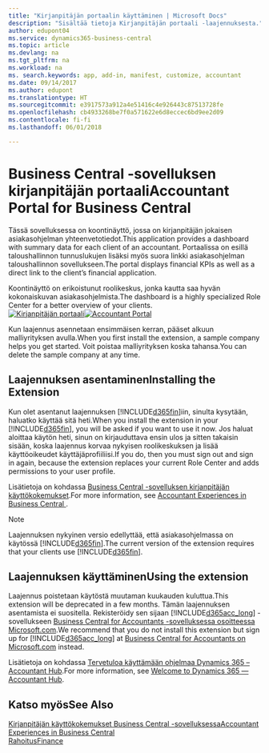 ```yaml
---
title: "Kirjanpitäjän portaalin käyttäminen | Microsoft Docs"
description: "Sisältää tietoja Kirjanpitäjän portaali -laajennuksesta."
author: edupont04
ms.service: dynamics365-business-central
ms.topic: article
ms.devlang: na
ms.tgt_pltfrm: na
ms.workload: na
ms. search.keywords: app, add-in, manifest, customize, accountant
ms.date: 09/14/2017
ms.author: edupont
ms.translationtype: HT
ms.sourcegitcommit: e3917573a912a4e51416c4e926443c87513728fe
ms.openlocfilehash: cb4933268be7f0a571622e6d8eccec6bd9ee2d09
ms.contentlocale: fi-fi
ms.lasthandoff: 06/01/2018

---
```

# <a name="accountant-portal-for-business-central"></a><span data-ttu-id="14f4d-103">Business Central -sovelluksen kirjanpitäjän portaali</span><span class="sxs-lookup"><span data-stu-id="14f4d-103">Accountant Portal for Business Central</span></span>
<span data-ttu-id="14f4d-104">Tässä sovelluksessa on koontinäyttö, jossa on kirjanpitäjän jokaisen asiakasohjelman yhteenvetotiedot.</span><span class="sxs-lookup"><span data-stu-id="14f4d-104">This application provides a dashboard with summary data for each client of an accountant.</span></span> <span data-ttu-id="14f4d-105">Portaalissa on esillä taloushallinnon tunnuslukujen lisäksi myös suora linkki asiakasohjelman taloushallinnon sovellukseen.</span><span class="sxs-lookup"><span data-stu-id="14f4d-105">The portal displays financial KPIs as well as a direct link to the client’s financial application.</span></span>  

<span data-ttu-id="14f4d-106">Koontinäyttö on erikoistunut roolikeskus, jonka kautta saa hyvän kokonaiskuvan asiakasohjelmista.</span><span class="sxs-lookup"><span data-stu-id="14f4d-106">The dashboard is a highly specialized Role Center for a better overview of your clients.</span></span>  
<span data-ttu-id="14f4d-107">[![Kirjanpitäjän portaali](./media/ui-extensions-accportal/accountant-portal.png)](https://go.microsoft.com/fwlink/?linkid=851257)</span><span class="sxs-lookup"><span data-stu-id="14f4d-107">[![Accountant Portal](./media/ui-extensions-accportal/accountant-portal.png)](https://go.microsoft.com/fwlink/?linkid=851257)</span></span>

<span data-ttu-id="14f4d-108">Kun laajennus asennetaan ensimmäisen kerran, pääset alkuun malliyrityksen avulla.</span><span class="sxs-lookup"><span data-stu-id="14f4d-108">When you first install the extension, a sample company helps you get started.</span></span> <span data-ttu-id="14f4d-109">Voit poistaa malliyrityksen koska tahansa.</span><span class="sxs-lookup"><span data-stu-id="14f4d-109">You can delete the sample company at any time.</span></span>  

## <a name="installing-the-extension"></a><span data-ttu-id="14f4d-110">Laajennuksen asentaminen</span><span class="sxs-lookup"><span data-stu-id="14f4d-110">Installing the Extension</span></span>
<span data-ttu-id="14f4d-111">Kun olet asentanut laajennuksen [!INCLUDE[d365fin](includes/d365fin_md.md)]iin, sinulta kysytään, haluatko käyttää sitä heti.</span><span class="sxs-lookup"><span data-stu-id="14f4d-111">When you install the extension in your [!INCLUDE[d365fin](includes/d365fin_md.md)], you will be asked if you want to use it now.</span></span> <span data-ttu-id="14f4d-112">Jos haluat aloittaa käytön heti, sinun on kirjauduttava ensin ulos ja sitten takaisin sisään, koska laajennus korvaa nykyisen roolikeskuksen ja lisää käyttöoikeudet käyttäjäprofiiliisi.</span><span class="sxs-lookup"><span data-stu-id="14f4d-112">If you do, then you must sign out and sign in again, because the extension replaces your current Role Center and adds permissions to your user profile.</span></span>  

<span data-ttu-id="14f4d-113">Lisätietoja on kohdassa [Business Central -sovelluksen kirjanpitäjän käyttökokemukset](finance-accounting.md).</span><span class="sxs-lookup"><span data-stu-id="14f4d-113">For more information, see [Accountant Experiences in Business Central ](finance-accounting.md).</span></span>  

> [!NOTE]  
>  <span data-ttu-id="14f4d-114">Laajennuksen nykyinen versio edellyttää, että asiakasohjelmassa on käytössä [!INCLUDE[d365fin](includes/d365fin_md.md)].</span><span class="sxs-lookup"><span data-stu-id="14f4d-114">The current version of the extension requires that your clients use [!INCLUDE[d365fin](includes/d365fin_md.md)].</span></span>  

## <a name="using-the-extension"></a><span data-ttu-id="14f4d-115">Laajennuksen käyttäminen</span><span class="sxs-lookup"><span data-stu-id="14f4d-115">Using the extension</span></span>
<span data-ttu-id="14f4d-116">Laajennus poistetaan käytöstä muutaman kuukauden kuluttua.</span><span class="sxs-lookup"><span data-stu-id="14f4d-116">This extension will be deprecated in a few months.</span></span> <span data-ttu-id="14f4d-117">Tämän laajennuksen asentamista ei suositella. Rekisteröidy sen sijaan [!INCLUDE[d365acc_long](includes/d365acc_long_md.md)] -sovellukseen [Business Central for Accountants -sovelluksessa osoitteessa Microsoft.com](https://www.microsoft.com/en-us/dynamics365/financial-insights-for-accountants).</span><span class="sxs-lookup"><span data-stu-id="14f4d-117">We recommend that you do not install this extension but sign up for [!INCLUDE[d365acc_long](includes/d365acc_long_md.md)] at [Business Central for Accountants on Microsoft.com](https://www.microsoft.com/en-us/dynamics365/financial-insights-for-accountants) instead.</span></span>

<span data-ttu-id="14f4d-118">Lisätietoja on kohdassa [Tervetuloa käyttämään ohjelmaa Dynamics 365 – Accountant Hub](/dynamics365/accountants/index).</span><span class="sxs-lookup"><span data-stu-id="14f4d-118">For more information, see [Welcome to Dynamics 365 — Accountant Hub](/dynamics365/accountants/index).</span></span>  

## <a name="see-also"></a><span data-ttu-id="14f4d-119">Katso myös</span><span class="sxs-lookup"><span data-stu-id="14f4d-119">See Also</span></span>
[<span data-ttu-id="14f4d-120">Kirjanpitäjän käyttökokemukset Business Central -sovelluksessa</span><span class="sxs-lookup"><span data-stu-id="14f4d-120">Accountant Experiences in Business Central </span></span>](finance-accounting.md)  
[<span data-ttu-id="14f4d-121">Rahoitus</span><span class="sxs-lookup"><span data-stu-id="14f4d-121">Finance</span></span>](finance.md)  

